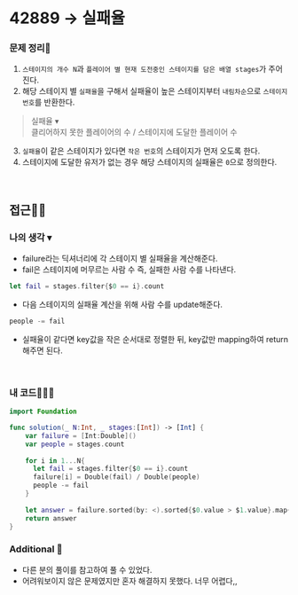# 42889 → 실패율
### 문제 정리📝
1. `스테이지의 개수 N`과 `플레이어 별 현재 도전중인 스테이지를 담은 배열 stages`가 주어진다.
2. 해당 스테이지 별 `실패율`을 구해서 실패율이 높은 스테이지부터 `내림차순`으로 `스테이지 번호`를 반환한다.
> 실패율 ▾  
> 클리어하지 못한 플레이어의 수 / 스테이지에 도달한 플레이어 수
3. `실패율`이 같은 스테이지가 있다면 `작은 번호`의 스테이지가 먼저 오도록 한다.
4. 스테이지에 도달한 유저가 없는 경우 해당 스테이지의 실패율은 `0`으로 정의한다.

</br>

## 접근🚶🏻
### 나의 생각 ▾
- failure라는 딕셔너리에 각 스테이지 별 실패율을 계산해준다. 
- fail은 스테이지에 머무르는 사람 수 즉, 실패한 사람 수를 나타낸다. 
```swift
let fail = stages.filter{$0 == i}.count
```
- 다음 스테이지의 실패율 계산을 위해 사람 수를 update해준다.
```swift
people -= fail 
```
- 실패율이 같다면 key값을 작은 순서대로 정렬한 뒤, key값만 mapping하여 return 해주면 된다.

</br>

### 내 코드👨🏻‍💻

```swift
import Foundation

func solution(_ N:Int, _ stages:[Int]) -> [Int] {
    var failure = [Int:Double]()
    var people = stages.count
    
    for i in 1...N{
      let fail = stages.filter{$0 == i}.count 
      failure[i] = Double(fail) / Double(people) 
      people -= fail 
    }
    
    let answer = failure.sorted(by: <).sorted{$0.value > $1.value}.map{$0.key}
    return answer
}
```

### Additional 📂
- 다른 분의 풀이를 참고하여 풀 수 있었다.
- 어려워보이지 않은 문제였지만 혼자 해결하지 못했다. 너무 어렵다,,